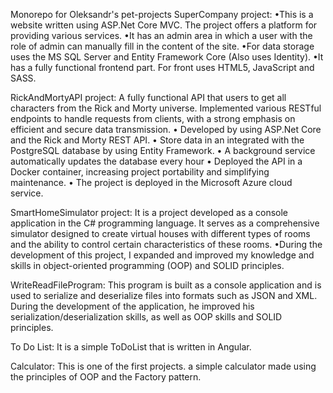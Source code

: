 Monorepo for Oleksandr's pet-projects
SuperCompany project:
•This is a website written using ASP.Net Core MVC. The project offers a platform for providing various services.
•It has an admin area in which a user with the role of admin can manually fill in the content of the site.
•For data storage uses the MS SQL Server and Entity Framework Core (Also uses Identity).
•It has a fully functional frontend part. For front uses HTML5, JavaScript and SASS.

RickAndMortyAPI project:
 A fully functional API that users to get all characters from the Rick and Morty universe. Implemented various RESTful endpoints to handle
requests from clients, with a strong emphasis on efficient and secure data transmission.
• Developed by using ASP.Net Core and the Rick and Morty REST API.
• Store data in an integrated with the PostgreSQL database by using Entity Framework.
• A background service automatically updates the database every hour
• Deployed the API in a Docker container, increasing project portability and simplifying maintenance.
• The project is deployed in the Microsoft Azure cloud service.

SmartHomeSimulator project:
It is a project developed as a console application in the C# programming language. It serves as a comprehensive simulator designed to create virtual houses with different types of rooms and the ability to control certain characteristics of these rooms. 
•During the development of this project, I expanded and improved my knowledge and skills in object-oriented programming (OOP) and SOLID principles.

WriteReadFileProgram:
This program is built as a console application and is used to serialize and deserialize files into formats such as JSON and XML. During the development of the application, he improved his serialization/deserialization skills, as well as OOP skills and SOLID principles.

To Do List:
It is a simple ToDoList that is written in Angular.

Calculator:
This is one of the first projects. a simple calculator made using the principles of OOP and the Factory pattern.
